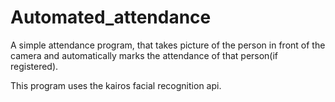# Automated_attendance

A simple attendance program, that takes picture of the person in front of the camera and automatically marks the attendance of that person(if registered).

This program uses the kairos facial recognition api.
